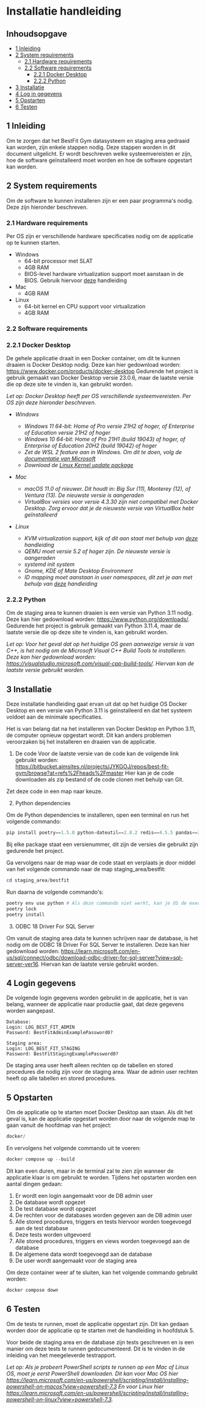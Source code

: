# Installatie handleiding

## Inhoudsopgave
- [1 Inleiding](#1-inleiding)
- [2 System requirements](#2-system-requirements)
    - [2.1 Hardware requirements](#21-hardware-requirements)
    - [2.2 Software requirements](#22-software-requirements)
        - [2.2.1 Docker Desktop](#221-docker-desktop)
        - [2.2.2 Python](#222-python)
- [3 Installatie](#3-installatie)
- [4 Log in gegevens](#4-login-gegevens)
- [5 Opstarten](#5-opstarten)
- [6 Testen](#6-testen)


## 1 Inleiding

Om te zorgen dat het BestFit Gym datasysteem en staging area gedraaid kan worden, zijn enkele stappen nodig. Deze
stappen worden in dit document uitgelicht. Er wordt beschreven welke systeemvereisten er zijn, hoe de software
geïnstalleerd moet worden en hoe de software opgestart kan worden.

## 2 System requirements

Om de software te kunnen installeren zijn er een paar programma's nodig. Deze zijn hieronder beschreven.

### 2.1 Hardware requirements

Per OS zijn er verschillende hardware specificaties nodig om de applicatie op te kunnen starten.

* Windows
    * 64-bit processor met SLAT
    * 4GB RAM
    * BIOS-level hardware virtualization support moet aanstaan in de BIOS. Gebruik
      hiervoor <a href="https://bce.berkeley.edu/enabling-virtualization-in-your-pc-bios.html">deze</a> handleiding
* Mac
    * 4GB RAM
* Linux
    * 64-bit kernel en CPU support voor virtualization
    * 4GB RAM

### 2.2 Software requirements

### 2.2.1 Docker Desktop

De gehele applicatie draait in een Docker container, om dit te kunnen draaien is Docker Desktop nodig. 
Deze kan hier gedownload worden: https://www.docker.com/products/docker-desktop
Gedurende het project is gebruik gemaakt van Docker Desktop versie 23.0.6, maar de laatste versie die op deze site
te vinden is, kan gebruikt worden.

<i>
Let op: Docker Desktop heeft per OS verschillende systeemvereisten. Per OS zijn deze hieronder beschreven.

* Windows
    * Windows 11 64-bit: Home of Pro versie 21H2 of hoger, of Enterprise of Education versie 21H2 of hoger
    * Windows 10 64-bit: Home of Pro 21H1 (build 19043) of hoger, of Enterprise of Education 20H2 (build 19042) of
      hoger
    * Zet de WSL 2 feature aan in Windows. Om dit te doen, volg
      de <a href="https://docs.microsoft.com/en-us/windows/wsl/install-win10">documentatie van Microsoft</a>
    * Download
      de <a href="https://learn.microsoft.com/en-gb/windows/wsl/install-manual#step-4---download-the-linux-kernel-update-package">
      Linux Kernel update package</a>
* Mac
    * macOS 11.0 of nieuwer. Dit houdt in: Big Sur (11), Monterey (12), of Ventura (13). De nieuwste versie is
      aangeraden
    * VirtualBox versies voor versie 4.3.30 zijn niet compatibel met Docker Desktop. Zorg ervoor dat je de
      nieuwste versie van VirtualBox hebt geïnstalleerd

* Linux
    * KVM virtualization support, kijk of dit aan staat met behulp van
      <a href="https://docs.docker.com/desktop/install/linux-install/#kvm-virtualization-support">deze</a> handleiding
    * QEMU moet versie 5.2 of hoger zijn. De nieuwste versie is aangeraden
    * systemd init system
    * Gnome, KDE of Mate Desktop Environment
    * ID mapping moet aanstaan in user namespaces, dit zet je aan met behulp van
      <a href="https://docs.docker.com/desktop/faqs/linuxfaqs/#how-do-i-enable-file-sharing">deze</a> handleiding

</i>

### 2.2.2 Python

Om de staging area te kunnen draaien is een versie van Python 3.11 nodig. Deze kan hier gedownload 
worden: https://www.python.org/downloads/. Gedurende het project is gebruik gemaakt van Python 3.11.4, maar de 
laatste versie die op deze site te vinden is, kan gebruikt worden.

<i>
Let op: Voor het geval dat op het huidige OS geen aanwezige versie is van C++, is het nodig om de Microsoft Visual
C++ Build Tools te installeren. Deze kan hier gedownload worden: <a href="https://visualstudio.microsoft.com/visual-cpp-build-tools/">
https://visualstudio.microsoft.com/visual-cpp-build-tools/</a>. Hiervan kan de laatste versie gebruikt worden.
</i>

## 3 Installatie

Deze installatie handleiding gaat ervan uit dat op het huidige OS Docker Desktop en een versie van Python 3.11 is geïnstalleerd en dat
het systeem voldoet aan de minimale specificaties.

Het is van belang dat na het installeren van Docker Desktop en Python 3.11, de computer opnieuw opgestart wordt.
Dit kan anders problemen veroorzaken bij het installeren en draaien van de applicatie.

1. De code
Voor de laatste versie van de code kan de volgende link gebruikt worden:
https://bitbucket.aimsites.nl/projects/JYKGOJ/repos/best-fit-gym/browse?at=refs%2Fheads%2Fmaster
Hier kan je de code downloaden als zip bestand of de code clonen met behulp van Git.

Zet deze code in een map naar keuze.

2. Python dependencies

Om de Python dependencies te installeren, open een terminal en run het volgende commando:

```powershell
pip install poetry==1.5.0 python-dateutil==2.8.2 redis==4.5.5 pandas==2.0.1 pyodbc==4.0.34 sqlalchemy==2.0.15 faker==18.9.0 pytest==7.3.1 pytest-cov==4.1.0 pytest-html==3.2.0
```

Bij elke package staat een versienummer, dit zijn de versies die gebruikt zijn gedurende het project.

Ga vervolgens naar de map waar de code staat en verplaats je door middel van het volgende commando naar de map
staging_area/bestfit:
```powershell
cd staging_area/bestfit
```

Run daarna de volgende commando's:

```powershell
poetry env use python # Als deze commando niet werkt, kan je OS de executable opgeslagen hebben als python3.11, dan moet je dat gebruiken
poetry lock
poetry install
```

3. ODBC 18 Driver For SQL Server

Om vanuit de staging area data te kunnen schrijven naar de database, is het nodig om de ODBC 18 Driver For SQL Server te
installeren. Deze kan hier gedownload worden:
https://learn.microsoft.com/en-us/sql/connect/odbc/download-odbc-driver-for-sql-server?view=sql-server-ver16. Hiervan
kan de laatste versie gebruikt worden.

## 4 Login gegevens

De volgende login gegevens worden gebruikt in de applicatie, het is van belang, wanneer de applicatie naar productie
gaat, dat deze gegevens worden aangepast.

```
Database:
Login: LOG_BEST_FIT_ADMIN
Password: BestFitAdminExamplePassword0?

Staging area:
Login: LOG_BEST_FIT_STAGING
Password: BestFitStagingExamplePassword0?
```

De staging area user heeft alleen rechten op de tabellen en stored procedures die nodig zijn voor de staging area.
Waar de admin user rechten heeft op alle tabellen en stored procedures.

## 5 Opstarten

Om de applicatie op te starten moet Docker Desktop aan staan. Als dit het geval is, kan de applicatie opgestart worden
door naar de volgende map te gaan vanuit de hoofdmap van het project:
```powershell
docker/
```

En vervolgens het volgende commando uit te voeren:
```powershell
docker compose up --build
```

Dit kan even duren, maar in de terminal zal te zien zijn wanneer de applicatie klaar is om gebruikt te worden.
Tijdens het opstarten worden een aantal dingen gedaan:

1. Er wordt een login aangemaakt voor de DB admin user
2. De database wordt opgezet
3. De test database wordt opgezet
4. De rechten voor de databases worden gegeven aan de DB admin user
5. Alle stored procedures, triggers en tests hiervoor worden toegevoegd aan de test database
6. Deze tests worden uitgevoerd
7. Alle stored procedures, triggers en views worden toegevoegd aan de database
8. De algemene data wordt toegevoegd aan de database
9. De user wordt aangemaakt voor de staging area

Om deze container weer af te sluiten, kan het volgende commando gebruikt worden:
```powershell
docker compose down
```

## 6 Testen

Om de tests te runnen, moet de applicatie opgestart zijn. Dit kan gedaan worden door de applicatie op te starten met
de handleiding in hoofdstuk 5.

Voor beide de staging area en de database zijn tests geschreven en is een manier om deze tests te runnen gedocumenteerd.
Dit is te vinden in de inleiding van het meegeleverde testrapport.

<i>
Let op: Als je probeert PowerShell scripts te runnen op een Mac of Linux OS, moet je eerst PowerShell downloaden. 
Dit kan voor Mac OS hier <a href="https://learn.microsoft.com/en-us/powershell/scripting/install/installing-powershell-on-macos?view=powershell-7.3">
https://learn.microsoft.com/en-us/powershell/scripting/install/installing-powershell-on-macos?view=powershell-7.3</a>
En voor Linux hier <a href="https://learn.microsoft.com/en-us/powershell/scripting/install/installing-powershell-on-linux?view=powershell-7.3">
https://learn.microsoft.com/en-us/powershell/scripting/install/installing-powershell-on-linux?view=powershell-7.3</a>.
</i>